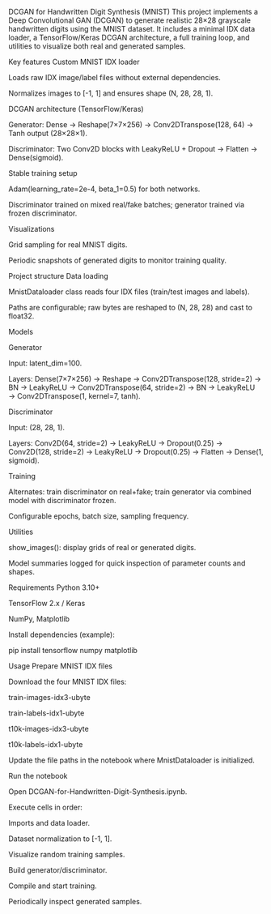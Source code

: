 DCGAN for Handwritten Digit Synthesis (MNIST)
This project implements a Deep Convolutional GAN (DCGAN) to generate realistic 28×28 grayscale handwritten digits using the MNIST dataset. It includes a minimal IDX data loader, a TensorFlow/Keras DCGAN architecture, a full training loop, and utilities to visualize both real and generated samples.

Key features
Custom MNIST IDX loader

Loads raw IDX image/label files without external dependencies.

Normalizes images to [-1, 1] and ensures shape (N, 28, 28, 1).

DCGAN architecture (TensorFlow/Keras)

Generator: Dense → Reshape(7×7×256) → Conv2DTranspose(128, 64) → Tanh output (28×28×1).

Discriminator: Two Conv2D blocks with LeakyReLU + Dropout → Flatten → Dense(sigmoid).

Stable training setup

Adam(learning_rate=2e-4, beta_1=0.5) for both networks.

Discriminator trained on mixed real/fake batches; generator trained via frozen discriminator.

Visualizations

Grid sampling for real MNIST digits.

Periodic snapshots of generated digits to monitor training quality.

Project structure
Data loading

MnistDataloader class reads four IDX files (train/test images and labels).

Paths are configurable; raw bytes are reshaped to (N, 28, 28) and cast to float32.

Models

Generator

Input: latent_dim=100.

Layers: Dense(7×7×256) → Reshape → Conv2DTranspose(128, stride=2) → BN → LeakyReLU → Conv2DTranspose(64, stride=2) → BN → LeakyReLU → Conv2DTranspose(1, kernel=7, tanh).

Discriminator

Input: (28, 28, 1).

Layers: Conv2D(64, stride=2) → LeakyReLU → Dropout(0.25) → Conv2D(128, stride=2) → LeakyReLU → Dropout(0.25) → Flatten → Dense(1, sigmoid).

Training

Alternates: train discriminator on real+fake; train generator via combined model with discriminator frozen.

Configurable epochs, batch size, sampling frequency.

Utilities

show_images(): display grids of real or generated digits.

Model summaries logged for quick inspection of parameter counts and shapes.

Requirements
Python 3.10+

TensorFlow 2.x / Keras

NumPy, Matplotlib

Install dependencies (example):

pip install tensorflow numpy matplotlib

Usage
Prepare MNIST IDX files

Download the four MNIST IDX files:

train-images-idx3-ubyte

train-labels-idx1-ubyte

t10k-images-idx3-ubyte

t10k-labels-idx1-ubyte

Update the file paths in the notebook where MnistDataloader is initialized.

Run the notebook

Open DCGAN-for-Handwritten-Digit-Synthesis.ipynb.

Execute cells in order:

Imports and data loader.

Dataset normalization to [-1, 1].

Visualize random training samples.

Build generator/discriminator.

Compile and start training.

Periodically inspect generated samples.
